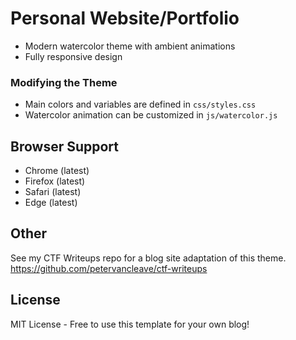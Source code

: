 # Personal Website/Portfolio

- Modern watercolor theme with ambient animations
- Fully responsive design

### Modifying the Theme

- Main colors and variables are defined in `css/styles.css`
- Watercolor animation can be customized in `js/watercolor.js`

## Browser Support

- Chrome (latest)
- Firefox (latest)
- Safari (latest)
- Edge (latest)

## Other

See my CTF Writeups repo for a blog site adaptation of this theme. 
https://github.com/petervancleave/ctf-writeups

## License

MIT License - Free to use this template for your own blog! 

